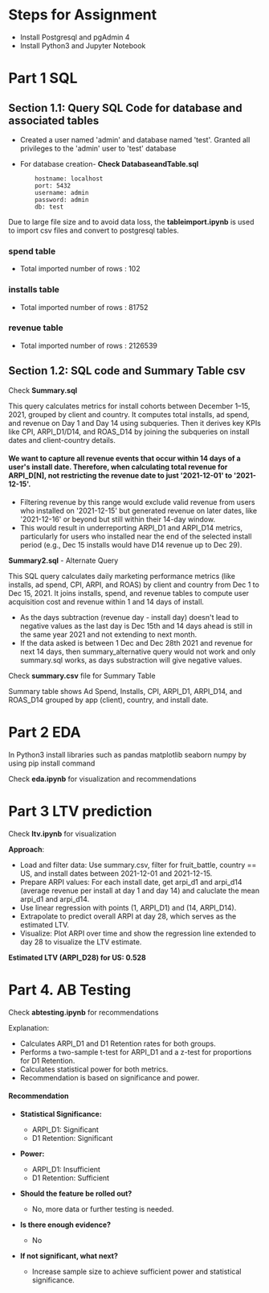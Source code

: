 # Steps for Assignment
- Install Postgresql and pgAdmin 4
- Install Python3 and Jupyter Notebook
# Part 1 SQL
## Section 1.1: Query SQL Code for database and associated tables
- Created a user named 'admin' and database named 'test'. Granted all privileges to the 'admin' user to 'test' database
- For database creation- **Check DatabaseandTable.sql**

          hostname: localhost
          port: 5432
          username: admin
          password: admin
          db: test

Due to large file size and to avoid data loss, the **tableimport.ipynb** is used to import csv files and 
convert to postgresql tables.

### spend table
- Total imported number of rows : 102

### installs table

- Total imported number of rows : 81752 
### revenue table

- Total imported number of rows : 2126539
  
## Section 1.2: SQL code and Summary Table csv


Check **Summary.sql**

This query calculates metrics for install cohorts between December 1–15, 2021, grouped by client and country. It computes total installs, ad spend, and revenue on Day 1 and Day 14 using subqueries. Then it derives key KPIs like CPI, ARPI_D1/D14, and ROAS_D14 by joining the subqueries on install dates and client-country details.

#### We want to capture all revenue events that occur within 14 days of a user's install date. Therefore, when calculating total revenue for ARPI_D[N], not restricting the revenue date to just '2021-12-01' to '2021-12-15'.
- Filtering revenue by this range would exclude valid revenue from users who installed on '2021-12-15' but generated revenue on later dates, like '2021-12-16' or beyond but still within their 14-day window.
- This would result in underreporting ARPI_D1 and ARPI_D14 metrics, particularly for users who installed near the end of the selected install period (e.g., Dec 15 installs would have D14 revenue up to Dec 29).

**Summary2.sql**  - Alternate Query

This SQL query calculates daily marketing performance metrics (like installs, ad spend, CPI, ARPI, and ROAS) by client and country from Dec 1 to Dec 15, 2021. It joins installs, spend, and revenue tables to compute user acquisition cost and revenue within 1 and 14 days of install.

- As the days subtraction (revenue day - install day) doesn't lead to negative values  as the last day is Dec 15th and 14 days ahead is still in the same year 2021 and not extending to next month. 
- If the data asked is between 1 Dec and Dec 28th 2021 and revenue for next 14 days, then summary_alternative query would not work and only summary.sql works, as days substraction will give negative values.


Check **summary.csv** file for Summary Table

 Summary table shows Ad Spend, Installs, CPI, ARPI_D1, ARPI_D14, and ROAS_D14 grouped by app (client), country, and install date.

# Part 2 EDA
In Python3 install libraries such as pandas matplotlib seaborn numpy by using pip install command

Check **eda.ipynb** for visualization and recommendations

# Part 3 LTV prediction

Check **ltv.ipynb** for visualization

**Approach**:
- Load and filter data: Use summary.csv, filter for fruit_battle, country == US, and install dates between 2021-12-01 and 2021-12-15.
- Prepare ARPI values: For each install date, get arpi_d1 and arpi_d14 (average revenue per install at day 1 and day 14) and caluclate the mean arpi_d1 and arpi_d14.
- Use linear regression with points (1, ARPI_D1) and (14, ARPI_D14). 
- Extrapolate to predict overall ARPI at day 28, which serves as the estimated LTV.
- Visualize: Plot ARPI over time and show the regression line extended to day 28 to visualize the LTV estimate.

 **Estimated LTV (ARPI_D28) for US: 0.528**

# Part 4. AB Testing

Check **abtesting.ipynb** for recommendations

Explanation:
- Calculates ARPI_D1 and D1 Retention rates for both groups.
- Performs a two-sample t-test for ARPI_D1 and a z-test for proportions for D1 Retention.
- Calculates statistical power for both metrics.
- Recommendation is based on significance and power.

#### Recommendation

- **Statistical Significance:**
    - ARPI_D1: Significant
    - D1 Retention: Significant
- **Power:**
    - ARPI_D1: Insufficient
    - D1 Retention: Sufficient

- **Should the feature be rolled out?**
    -  No, more data or further testing is needed.

- **Is there enough evidence?**
    - No

- **If not significant, what next?**
    - Increase sample size to achieve sufficient power and statistical significance.
